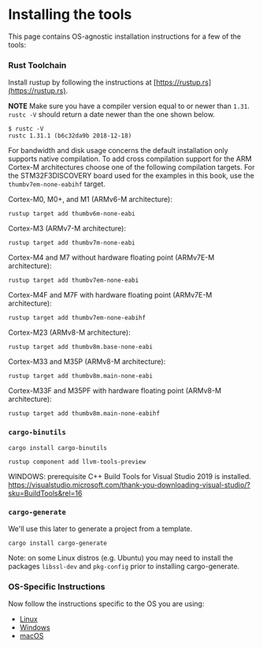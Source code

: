 # Installing the tools

This page contains OS-agnostic installation instructions for a few of the tools:

### Rust Toolchain

Install rustup by following the instructions at [https://rustup.rs](https://rustup.rs).

**NOTE** Make sure you have a compiler version equal to or newer than `1.31`. `rustc
-V` should return a date newer than the one shown below.

``` text
$ rustc -V
rustc 1.31.1 (b6c32da9b 2018-12-18)
```

For bandwidth and disk usage concerns the default installation only supports
native compilation. To add cross compilation support for the ARM Cortex-M
architectures choose one of the following compilation targets. For the STM32F3DISCOVERY
board used for the examples in this book, use the `thumbv7em-none-eabihf` target.

Cortex-M0, M0+, and M1 (ARMv6-M architecture):
``` console
rustup target add thumbv6m-none-eabi
```

Cortex-M3 (ARMv7-M architecture):
``` console
rustup target add thumbv7m-none-eabi
```

Cortex-M4 and M7 without hardware floating point (ARMv7E-M architecture):
``` console
rustup target add thumbv7em-none-eabi
```

Cortex-M4F and M7F with hardware floating point (ARMv7E-M architecture):
``` console
rustup target add thumbv7em-none-eabihf
```

Cortex-M23 (ARMv8-M architecture):
``` console
rustup target add thumbv8m.base-none-eabi
```

Cortex-M33 and M35P (ARMv8-M architecture):
``` console
rustup target add thumbv8m.main-none-eabi
```

Cortex-M33F and M35PF with hardware floating point (ARMv8-M architecture):
``` console
rustup target add thumbv8m.main-none-eabihf
```


### `cargo-binutils`

``` text
cargo install cargo-binutils

rustup component add llvm-tools-preview
```
WINDOWS: prerequisite C++ Build Tools for Visual Studio 2019 is installed. https://visualstudio.microsoft.com/thank-you-downloading-visual-studio/?sku=BuildTools&rel=16 
### `cargo-generate`

We'll use this later to generate a project from a template.

``` console
cargo install cargo-generate
```

Note: on some Linux distros (e.g. Ubuntu) you may need to install the packages `libssl-dev` and `pkg-config` prior to installing cargo-generate.

### OS-Specific Instructions

Now follow the instructions specific to the OS you are using:

- [Linux](install/linux.md)
- [Windows](install/windows.md)
- [macOS](install/macos.md)
